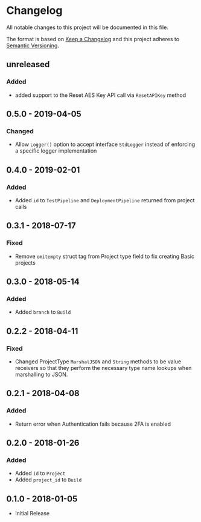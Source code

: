 # Changelog

All notable changes to this project will be documented in this file.

The format is based on [Keep a Changelog](http://keepachangelog.com/en/1.0.0/)
and this project adheres to [Semantic Versioning](http://semver.org/spec/v2.0.0.html).

## unreleased

### Added

- added support to the Reset AES Key API call via `ResetAPIKey` method

## 0.5.0 - 2019-04-05

### Changed

- Allow `Logger()` option to accept interface `StdLogger` instead of enforcing a specific logger implementation

## 0.4.0 - 2019-02-01

### Added

- Added `id` to `TestPipeline` and `DeploymentPipeline` returned from project calls

## 0.3.1 - 2018-07-17

### Fixed

- Remove `omitempty` struct tag from Project type field to fix creating Basic projects

## 0.3.0 - 2018-05-14

### Added

- Added `branch` to `Build`

## 0.2.2 - 2018-04-11

### Fixed

- Changed ProjectType `MarshalJSON` and `String` methods to be value receivers
so that they perform the necessary type name lookups when marshalling to JSON.

## 0.2.1 - 2018-04-08

### Added

- Return error when Authentication fails because 2FA is enabled

## 0.2.0 - 2018-01-26

### Added

- Added `id` to `Project`
- Added `project_id` to `Build`

## 0.1.0 - 2018-01-05

- Initial Release

